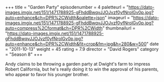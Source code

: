 +++
title = "Garden Party"
episodenumber = 4
paletteurl = "https://dato-images.imgix.net/151/1471788925-gFhddBwqvJJOJvzf0yfNrolGv0p.jpg?auto=enhance&ch=DPR%2CWidth&palette=json"
imageurl = "https://dato-images.imgix.net/151/1471788925-gFhddBwqvJJOJvzf0yfNrolGv0p.jpg?auto=compress%2Cformat&ch=DPR%2CWidth"
thumbnailurl = "https://dato-images.imgix.net/151/1471788925-gFhddBwqvJJOJvzf0yfNrolGv0p.jpg?auto=enhance&ch=DPR%2CWidth&fit=crop&fm=jpg&h=280&w=500"
date = "2011-10-13"
weight = 45
rating = 7.9
director = "David Rogers"
category = "Season 8"
+++

Andy claims to be throwing a garden party at Dwight's farm to impress Robert California, but he's really doing it to win the approval of his parents, who appear to favor his younger brother.